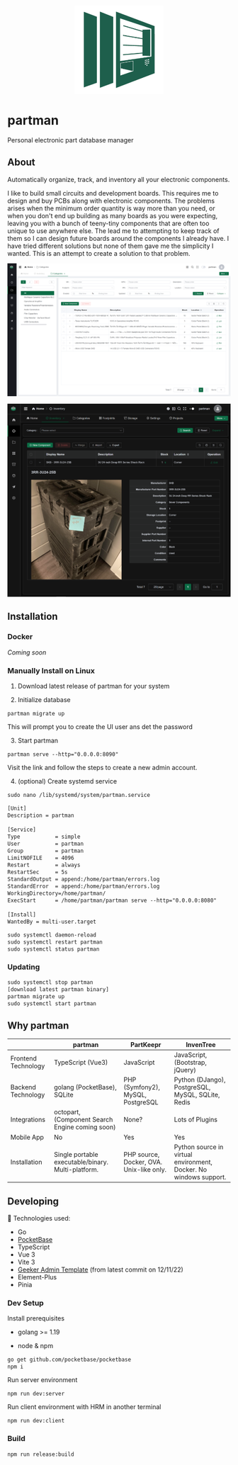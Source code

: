 <p align="center">
  <img src="src/assets/images/logo.png" width="200" />
</p>

# partman

Personal electronic part database manager

## About

Automatically organize, track, and inventory all your electronic components.

I like to build small circuits and development boards. This requires me to design and buy PCBs along with electronic components. The problems arises when the minimum order quantity is way more than you need, or when you don't end up building as many boards as you were expecting, leaving you with a bunch of teeny-tiny components that are often too unique to use anywhere else. The lead me to attempting to keep track of them so I can design future boards around the components I already have. I have tried different solutions but none of them gave me the simplicity I wanted. This is an attempt to create a solution to that problem.

![](doc/Screenshot%202023-02-24%20194626.png)

![](doc/Screenshot%202023-02-25%20232759.png)

## Installation

### Docker

_Coming soon_

### Manually Install on Linux

1. Download latest release of partman for your system

2. Initialize database

```
partman migrate up
```

This will prompt you to create the UI user ans det the password

3. Start partman

```
partman serve --http="0.0.0.0:8090"
```

Visit the link and follow the steps to create a new admin account.

4. (optional) Create systemd service

```
sudo nano /lib/systemd/system/partman.service
```

```
[Unit]
Description = partman

[Service]
Type           = simple
User           = partman
Group          = partman
LimitNOFILE    = 4096
Restart        = always
RestartSec     = 5s
StandardOutput = append:/home/partman/errors.log
StandardError  = append:/home/partman/errors.log
WorkingDirectory=/home/partman/
ExecStart      = /home/partman/partman serve --http="0.0.0.0:8080"

[Install]
WantedBy = multi-user.target
```

```
sudo systemctl daemon-reload
sudo systemctl restart partman
sudo systemctl status partman
```

### Updating

```
sudo systemctl stop partman
[download latest partman binary]
partman migrate up
sudo systemctl start partman
```

## Why partman

|                     | partman                                            | PartKeepr                                | InvenTree                                                         |
| ------------------- | -------------------------------------------------- | ---------------------------------------- | ----------------------------------------------------------------- |
| Frontend Technology | TypeScript (Vue3)                                  | JavaScript                               | JavaScript, (Bootstrap, jQuery)                                   |
| Backend Technology  | golang (PocketBase), SQLite                        | PHP (Symfony2), MySQL, PostgreSQL        | Python (DJango), PostgreSQL, MySQL, SQLite, Redis                 |
| Integrations        | octopart, (Component Search Engine coming soon)    | None?                                    | Lots of Plugins                                                   |
| Mobile App          | No                                                 | Yes                                      | Yes                                                               |
| Installation        | Single portable executable/binary. Multi-platform. | PHP source, Docker, OVA. Unix-like only. | Python source in virtual environment, Docker. No windows support. |

## Developing

🚀 Technologies used:

- Go
- [PocketBase](https://pocketbase.io/)
- TypeScript
- Vue 3
- Vite 3
- [Geeker Admin Template](https://github.com/HalseySpicy/Geeker-Admin) (from latest commit on 12/11/22)
- Element-Plus
- Pinia

### Dev Setup

Install prerequisites

- golang >= 1.19

- node & npm

```
go get github.com/pocketbase/pocketbase
npm i
```

Run server environment

```
npm run dev:server
```

Run client environment with HRM in another terminal

```
npm run dev:client
```

### Build

```
npm run release:build
```
